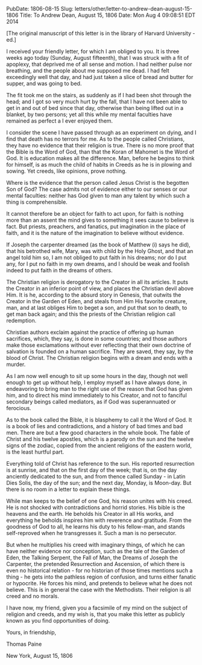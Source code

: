 PubDate: 1806-08-15
Slug: letters/other/letter-to-andrew-dean-august-15-1806
Title: To Andrew Dean, August 15, 1806
Date: Mon Aug  4 09:08:51 EDT 2014

   [The original manuscript of this letter is in the library of Harvard
   University - ed.]

   I received your friendly letter, for which I am obliged to you. It is
   three weeks ago today (Sunday, August fifteenth), that I was struck with a
   fit of apoplexy, that deprived me of all sense and motion. I had neither
   pulse nor breathing, and the people about me supposed me dead. I had felt
   exceedingly well that day, and had just taken a slice of bread and butter
   for supper, and was going to bed.

   The fit took me on the stairs, as suddenly as if I had been shot through
   the head; and I got so very much hurt by the fall, that I have not been
   able to get in and out of bed since that day, otherwise than being lifted
   out in a blanket, by two persons; yet all this while my mental faculties
   have remained as perfect a I ever enjoyed them.

   I consider the scene I have passed through as an experiment on dying, and
   I find that death has no terrors for me. As to the people called
   Christians, they have no evidence that their religion is true. There is no
   more proof that the Bible is the Word of God, than that the Koran of
   Mahomet is the Word of God. It is education makes all the difference. Man,
   before he begins to think for himself, is as much the child of habits in
   Creeds as he is in plowing and sowing. Yet creeds, like opinions, prove
   nothing.

   Where is the evidence that the person called Jesus Christ is the begotten
   Son of God? The case admits not of evidence either to our senses or our
   mental faculties: neither has God given to man any talent by which such a
   thing is comprehensible.

   It cannot therefore be an object for faith to act upon, for faith is
   nothing more than an assent the mind gives to something it sees cause to
   believe is fact. But priests, preachers, and fanatics, put imagination in
   the place of
   faith, and it is the nature of the imagination to believe without
   evidence.

   If Joseph the carpenter dreamed (as the book of Matthew (i) says he did),
   that his betrothed wife, Mary, was with child by the Holy Ghost, and that
   an angel told him so, I am not obliged to put faith in his dreams; nor do
   I put any, for I put no faith in my own dreams, and I should be weak and
   foolish indeed to put faith in the dreams of others.

   The Christian religion is derogatory to the Creator in all its articles.
   It puts the Creator in an inferior point of view, and places the Christian
   devil above Him. It is he, according to the absurd story in Genesis, that
   outwits the Creator in the Garden of Eden, and steals from Him His
   favorite creature, man, and at last obliges Him to beget a son, and put
   that son to death, to get man back again; and this the priests of the
   Christian religion call redemption.

   Christian authors exclaim against the practice of offering up human
   sacrifices, which, they say, is done in some countries; and those authors
   make those exclamations without ever reflecting that their own doctrine of
   salvation is founded on a human sacrifice. They are saved, they say, by
   the blood of Christ. The Christian religion begins with a dream and ends
   with a murder.

   As I am now well enough to sit up some hours in the day, though not well
   enough to get up without help, I employ myself as I have always done, in
   endeavoring to bring man to the right use of the reason that God has given
   him, and to direct his mind immediately to his Creator, and not to
   fanciful secondary beings called mediators, as if God was superannuated or
   ferocious.

   As to the book called the Bible, it is blasphemy to call it the Word of
   God. It is a book of lies and contradictions, and a history of bad times
   and bad men. There are but a few good characters in the whole book. The
   fable of Christ and his twelve apostles, which is a parody on the sun and
   the twelve signs of the zodiac, copied from the ancient religions of the
   eastern world, is the least hurtful part.

   Everything told of Christ has reference to the sun. His reported
   resurrection is at sunrise, and that on the first day of the week; that
   is, on the day anciently dedicated to the sun, and from thence called
   Sunday - in Latin Dies Solis, the day of the sun; and the next day,
   Monday, is Moon-day. But there is no room in a letter to explain these
   things.

   While man keeps to the belief of one God, his reason unites with his
   creed. He is not shocked with contradictions and horrid stories. His bible
   is the heavens and the earth. He beholds his Creator in all His works, and
   everything he beholds inspires him with reverence and gratitude. From the
   goodness of God to all, he learns his duty to his fellow-man, and stands
   self-reproved when he transgresses it. Such a man is no persecutor.

   But when he multiplies his creed with imaginary things, of which he can
   have neither evidence nor conception, such as the tale of the Garden of
   Eden, the Talking Serpent, the Fall of Man, the Dreams of Joseph the
   Carpenter, the
   pretended Resurrection and Ascension, of which there is even no historical
   relation - for no historian of those times mentions such a thing - he gets
   into the pathless region of confusion, and turns either fanatic or
   hypocrite. He forces his mind, and pretends to believe what he does not
   believe. This is in general the case with the Methodists. Their religion
   is
   all creed and no morals.

   I have now, my friend, given you a facsimile of my mind on the subject of
   religion and creeds, and my wish is, that you make this letter as publicly
   known as you find opportunities of doing.

   Yours, in friendship,

   Thomas Paine

   New York, August 15, 1806

    
